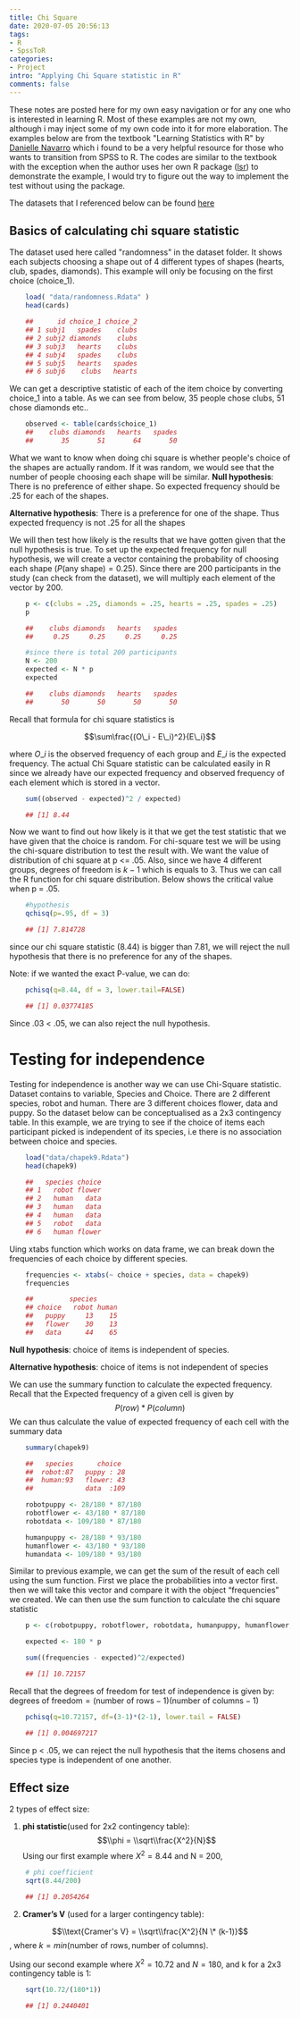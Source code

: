 ```yaml
---
title: Chi Square
date: 2020-07-05 20:56:13
tags: 
- R
- SpssToR
categories: 
- Project
intro: "Applying Chi Square statistic in R"
comments: false
---
```


These notes are posted here for my own easy navigation or for any one who is interested in learning R. Most of these examples are not my own, although i may inject some of my own code into it for more elaboration. The examples below are from the textbook "Learning Statistics with R" by [Danielle Navarro](https://djnavarro.net/) which i found to be a very helpful resource for those who wants to transition from SPSS to R. The codes are similar to the textbook with the exception when the author uses her own R package ([lsr](https://cran.r-project.org/web/packages/lsr/index.html)) to demonstrate the example, I would try to figure out the way to implement the test without using the package. 

The datasets that I referenced below can be found [here](https://learningstatisticswithr.com/data.zip)



## Basics of calculating chi square statistic

The dataset used here called "randomness" in the dataset folder. It shows each subjects choosing a shape out of 4 different types of shapes (hearts, club, spades, diamonds). This example will only be focusing on the first choice (choice\_1).

```r
    load( "data/randomness.Rdata" )
    head(cards)

    ##      id choice_1 choice_2
    ## 1 subj1   spades    clubs
    ## 2 subj2 diamonds    clubs
    ## 3 subj3   hearts    clubs
    ## 4 subj4   spades    clubs
    ## 5 subj5   hearts   spades
    ## 6 subj6    clubs   hearts
```

We can get a descriptive statistic of each of the item choice by converting choice_1 into a table. As we can see from below, 35 people chose clubs, 51 chose diamonds etc..
```r
    observed <- table(cards$choice_1)
    ##    clubs diamonds   hearts   spades 
    ##       35       51       64       50

```
What we want to know when doing chi square is whether people's choice of the shapes are actually random. If it was random, we would see that the number of people choosing each shape will be similar. 
**Null hypothesis**: There is no preference of either shape. So expected frequency should be .25 for each of the shapes. 

**Alternative hypothesis**: There is a preference for one of the shape. Thus expected frequency is not .25 for all the shapes

We will then test how likely is the results that we have gotten given that the null hypothesis is true. To set up the expected frequency for null hypothesis, we will create a vector containing the probability of choosing each shape ($P(\text{any shape}) = 0.25$). Since there are 200 participants in the study (can check from the dataset), we will multiply each element of the vector by 200. 
```r
    p <- c(clubs = .25, diamonds = .25, hearts = .25, spades = .25)
    p

    ##    clubs diamonds   hearts   spades 
    ##     0.25     0.25     0.25     0.25

    #since there is total 200 participants
    N <- 200
    expected <- N * p
    expected

    ##    clubs diamonds   hearts   spades 
    ##       50       50       50       50

```
Recall that formula for chi square statistics is

$$\sum\frac{(O\_i - E\_i)^2}{E\_i}$$

where $O\_i$ is the observed frequency of each group and $E\_i$ is the expected frequency. The actual Chi Square statistic can be calculated easily in R since we already have our expected frequency and observed frequency of each element which is stored in a vector. 
```r
    sum((observed - expected)^2 / expected)

    ## [1] 8.44
```

Now we want to find out how likely is it that we get the test statistic that we have given that the choice is random. For chi-square test we will be using the chi-square distribution to test the result with. We want the value of distribution of chi square at p &lt;= .05. Also, since we have 4 different groups, degrees of freedom is *k* − 1 which is equals to 3. Thus we can call the R function for chi square distribution. Below shows the critical value when p = .05. 

```r
    #hypothesis
    qchisq(p=.95, df = 3)

    ## [1] 7.814728
```

since our chi square statistic (8.44) is bigger than 7.81, we will reject the null hypothesis that there is no preference for any of the shapes. 

Note: if we wanted the exact P-value, we can do: 

```r
    pchisq(q=8.44, df = 3, lower.tail=FALSE)

    ## [1] 0.03774185

```
Since .03 < .05, we can also reject the null hypothesis. 

Testing for independence
========================

Testing for independence is another way we can use Chi-Square statistic. Dataset contains to variable, Species and Choice. There are 2 different species, robot and human. There are 3 different choices flower, data and puppy. So the dataset below can be conceptualised as a 2x3 contingency table. In this example, we are trying to see if the choice of items each participant picked is independent of its species, i.e there is no association between choice and species.   
```r
    load("data/chapek9.Rdata")
    head(chapek9)

    ##   species choice
    ## 1   robot flower
    ## 2   human   data
    ## 3   human   data
    ## 4   human   data
    ## 5   robot   data
    ## 6   human flower

```
Uing xtabs function which works on data frame, we can break down the frequencies of each choice by different species.

```r
    frequencies <- xtabs(~ choice + species, data = chapek9)
    frequencies

    ##         species
    ## choice   robot human
    ##   puppy     13    15
    ##   flower    30    13
    ##   data      44    65

```
**Null hypothesis**: choice of items is independent of species.

**Alternative hypothesis**: choice of items is not independent of species

We can use the summary function to calculate the expected frequency. Recall that the Expected frequency of a given cell is given by
$$P(row) * P(column)$$
We can thus calculate the value of expected frequency of each cell with the summary data
```r
    summary(chapek9)

    ##   species      choice   
    ##  robot:87   puppy : 28  
    ##  human:93   flower: 43  
    ##             data  :109

    robotpuppy <- 28/180 * 87/180
    robotflower <- 43/180 * 87/180
    robotdata <- 109/180 * 87/180

    humanpuppy <- 28/180 * 93/180
    humanflower <- 43/180 * 93/180
    humandata <- 109/180 * 93/180

```
Similar to previous example, we can get the sum of the result of each cell using the sum function. First we place the probabilities into a vector first. then we will take this vector and compare it with the object “frequencies” we created. We can then use the sum function to calculate the chi square statistic

```r
    p <- c(robotpuppy, robotflower, robotdata, humanpuppy, humanflower, humandata)

    expected <- 180 * p

    sum((frequencies - expected)^2/expected)

    ## [1] 10.72157

```
Recall that the degrees of freedom for test of independence is given by:
degrees of freedom = (number of rows − 1)(number of columns − 1)

```r
    pchisq(q=10.72157, df=(3-1)*(2-1), lower.tail = FALSE)

    ## [1] 0.004697217

```
Since p &lt; .05, we can reject the null hypothesis that the items
chosens and species type is independent of one another.

Effect size
-----------

2 types of effect size:
1) **phi statistic**(used for 2x2 contingency table):
$$\\phi = \\sqrt\\frac{X^2}{N}$$
Using our first example where *X*<sup>2</sup> = 8.44 and N = 200,

```r
    # phi coefficient
    sqrt(8.44/200)

    ## [1] 0.2054264
```
2) **Cramer’s V** (used for a larger contingency table):

$$\\text{Cramer's V} = \\sqrt\\frac{X^2}{N \* (k-1)}$$
, where $k = min(\text{number of rows}, \text{number of columns})$.

Using our second example where *X*<sup>2</sup> = 10.72 and *N* = 180, and k for a 2x3 contingency table is 1:

```r
    sqrt(10.72/(180*1))

    ## [1] 0.2440401
```
